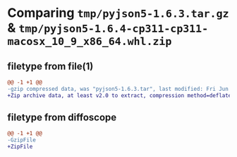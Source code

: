# Comparing `tmp/pyjson5-1.6.3.tar.gz` & `tmp/pyjson5-1.6.4-cp311-cp311-macosx_10_9_x86_64.whl.zip`

## filetype from file(1)

```diff
@@ -1 +1 @@
-gzip compressed data, was "pyjson5-1.6.3.tar", last modified: Fri Jun 23 22:35:50 2023, max compression
+Zip archive data, at least v2.0 to extract, compression method=deflate
```

## filetype from diffoscope

```diff
@@ -1 +1 @@
-GzipFile
+ZipFile
```

